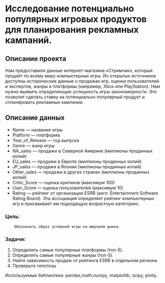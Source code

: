 # Исследование потенциально популярных игровых продуктов для планирования рекламных кампаний.

## Описание проекта
Нам предоставили данные интернет-магазина «Стримчик», который продаёт по всему миру компьютерные игры. Из открытых источников доступны исторические данные о продажах игр, оценки пользователей и экспертов, жанры и платформы (например, Xbox или PlayStation). Нам нужно выявить определяющие успешность игры закономерности. Это позволит сделать ставку на потенциально популярный продукт и спланировать рекламные кампании.

## Описание данных
- Name — название игры
- Platform — платформа
- Year_of_Release — год выпуска
- Genre — жанр игры
- NA_sales — продажи в Северной Америке (миллионы проданных копий)
- EU_sales — продажи в Европе (миллионы проданных копий)
- JP_sales — продажи в Японии (миллионы проданных копий)
- Other_sales — продажи в других странах (миллионы проданных копий)
- Critic_Score — оценка критиков (максимум 100)
- User_Score — оценка пользователей (максимум 10)
- Rating — рейтинг от организации ESRB (англ. Entertainment Software Rating Board). Эта ассоциация определяет рейтинг компьютерных игр и присваивает им подходящую возрастную категорию.

### Цель: 
        Обозначить образ успешной игры на мировом рынке.

### Задачи:
  1. Определить самые популярные платформы (топ-5). 
  2. Определить самые популярные жанры (топ-5).
  3. Найти зависимость продаж от рейтинга ESRB  в отдельном регионе.
  4. Проверьте гипотезы
 
 Используемые библиотеки:
 pandas,math,numpy, matplotlib,  scipy, plotly.
